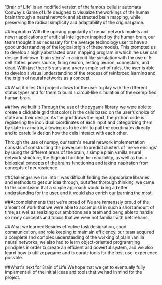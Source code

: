 'Brain of Life' is an modified version of the famous cellular automata Conway's Game of Life designed to visualize the workings of the human brain through a neural network and abstracted brain mapping, while preserving the radical simplicity and adaptability of the original game.

##Inspiration
With the uprising popularity of neural network models and newer applications of artificial intelligence inspired by the human brain, our team thought it as necessary for the average technology user to have a good understanding of the logical origin of these models. This prompted us to develop a highly abstracted brain mapping program in which the user can design their own 'brain stems' in a circuit-like simulation with the use of 5 cell states: power source, firing neuron, resting neuron, connectors, and dead. With just these 5 stats and a very simple set of rules, the user is able to develop a visual understanding of the process of reinforced learning and the origin of neural networks as a concept.

##What it does
Our project allows for the user to play with the different status types and for them to build a circuit-like simulation of the exemplified human brain.

##How we built it
Through the use of the pygame library, we were able to create a clickable grid that colors in the cells based on the user's choice of state and their design. As the grid draws the input, the python code is registering the individual coordinates of each input and categorizing them by state in a matrix, allowing us to be able to pull the coordinates directly and to carefully design how the cells interact with each other.

Through the use of numpy, our team's neural network implementation consists of constructing the power cell to predict clusters of 'nerve endings' by using the different areas of the brain, a simple plain vanilla neural network structure, the Sigmoid function for readability, as well as basic biological concepts of the brains functioning and taking inspiration from concepts of neuroscience.

##Challenges we ran into
It was difficult finding the appropriate libraries and methods to get our idea through, but after thorough thinking, we came to the conclusion that a simple approach would bring a better understanding for the user, and it would also enrich our learning the most.

##Accomplishments that we're proud of
We are immensely proud of the amount of work that we were able to accomplish in such a short amount of time, as well as realizing our ambitions as a team and being able to handle so many concepts and topics that we were not familiar with beforehand.

##What we learned
Besides effective task designation, good communication, and role keeping to maintain efficiency, our team acquired a complete and complex understanding of the working of plain vanilla neural networks, we also had to learn object-oriented programming principles in order to create an efficient and powerful system, and we also learnt how to utilize pygame and to curate tools for the best user experience possible.

##What's next for Brain of Life
We hope that we get to eventually fully implement all of the initial ideas and tools that we had in mind for the project.
